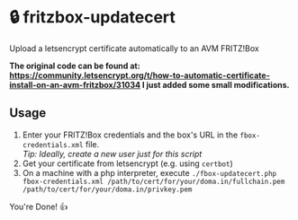 # 🔒 fritzbox-updatecert
Upload a letsencrypt certificate automatically to an AVM FRITZ!Box

**The original code can be found at: https://community.letsencrypt.org/t/how-to-automatic-certificate-install-on-an-avm-fritzbox/31034 I just added some small modifications.**   

## Usage
1. Enter your FRITZ!Box credentials and the box's URL in the ```fbox-credentials.xml``` file.   
   *Tip: Ideally, create a new user just for this script*
2. Get your certificate from letsencrypt (e.g. using ```certbot```)
3. On a machine with a php interpreter, execute ```./fbox-updatecert.php fbox-credentials.xml /path/to/cert/for/your/doma.in/fullchain.pem /path/to/cert/for/your/doma.in/privkey.pem```

You're Done! 👍